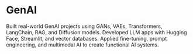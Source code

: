 # GenAI
Built real-world GenAI projects using GANs, VAEs, Transformers, LangChain, RAG, and Diffusion models. Developed LLM apps with Hugging Face, Streamlit, and vector databases. Applied fine-tuning, prompt engineering, and multimodal AI to create functional AI systems.
